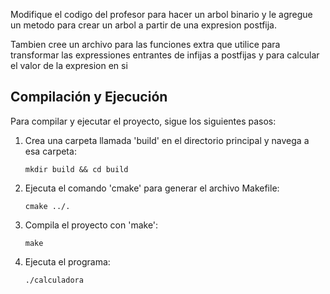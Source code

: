 Modifique el codigo del profesor para hacer un arbol binario y le agregue un metodo para crear un arbol a partir de una expresion postfija.

Tambien cree un archivo para las funciones extra que utilice para transformar las expressiones entrantes de infijas a postfijas y para calcular el valor de la expresion en si

## Compilación y Ejecución
Para compilar y ejecutar el proyecto, sigue los siguientes pasos:

1. Crea una carpeta llamada 'build' en el directorio principal y navega a esa carpeta:
   ```
   mkdir build && cd build
   ```

2. Ejecuta el comando 'cmake' para generar el archivo Makefile:
   ```
   cmake ../.
   ```

3. Compila el proyecto con 'make':
   ```
   make
   ```

4. Ejecuta el programa:
   ```
   ./calculadora
   ```